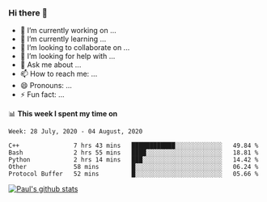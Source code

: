 ### Hi there 👋

- 🔭 I’m currently working on ...
- 🌱 I’m currently learning ...
- 👯 I’m looking to collaborate on ...
- 🤔 I’m looking for help with ...
- 💬 Ask me about ...
- 📫 How to reach me: ...
- 😄 Pronouns: ...
- ⚡ Fun fact: ...

📊 **This week I spent my time on**
<!--START_SECTION:waka-->
```text
Week: 28 July, 2020 - 04 August, 2020

C++               7 hrs 43 mins   ████████████░░░░░░░░░░░░░   49.84 % 
Bash              2 hrs 55 mins   ████░░░░░░░░░░░░░░░░░░░░░   18.81 % 
Python            2 hrs 14 mins   ███░░░░░░░░░░░░░░░░░░░░░░   14.42 % 
Other             58 mins         █░░░░░░░░░░░░░░░░░░░░░░░░   06.24 % 
Protocol Buffer   52 mins         █░░░░░░░░░░░░░░░░░░░░░░░░   05.66 %
```
<!--END_SECTION:waka-->


[![Paul's github stats](https://github-readme-stats.vercel.app/api?username=mickeyouyou&theme=dracula&show_icons=true)](https://github.com/anuraghazra/github-readme-stats)
